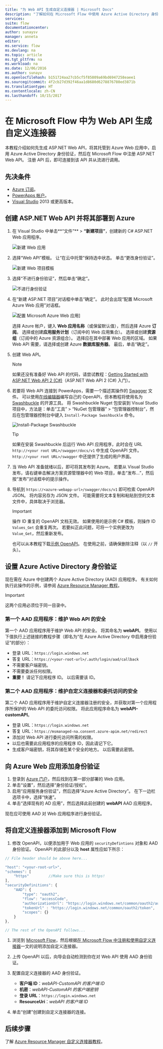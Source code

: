 ```yaml
---
title: "为 Web API 生成自定义连接器 | Microsoft Docs"
description: "了解如何在 Microsoft Flow 中使用 Azure Active Directory 身份验证创建 ASP.NET Web API。"
services: 
suite: flow
documentationcenter: 
author: sunaysv
manager: anneta
editor: 
ms.service: flow
ms.devlang: na
ms.topic: article
ms.tgt_pltfrm: na
ms.workload: na
ms.date: 12/06/2016
ms.author: sunayv
ms.openlocfilehash: b151724aa27cb5cf5f85809a69bd6947258eaee1
ms.sourcegitcommit: 4f2cb27d392f46aa1d8680d6278876780ed3871b
ms.translationtype: HT
ms.contentlocale: zh-CN
ms.lasthandoff: 10/15/2017
---
```

# <a name="build-a-custom-connector-for-a-web-api-in-microsoft-flow"></a>在 Microsoft Flow 中为 Web API 生成自定义连接器
本教程介绍如何先生成 ASP.NET Web API，将其托管到 Azure Web 应用中，启用 Azure Active Directory 身份验证，然后在 Microsoft Flow 中注册 ASP.NET Web API。 注册 API 后，即可连接到该 API 并从流进行调用。 

## <a name="prerequisites"></a>先决条件
* [Azure 订阅](https://azure.microsoft.com/free/)。
* [PowerApps 帐户](https://powerapps.microsoft.com)。
* [Visual Studio](https://www.visualstudio.com/vs/) 2013 或更高版本。

## <a name="create-an-aspnet-web-api-and-deploy-it-to-azure"></a>创建 ASP.NET Web API 并将其部署到 Azure
1. 在 Visual Studio 中单击**“文件”** > **“新建项目”**，创建新的 C# ASP.NET Web 应用程序。
   
    ![新建 Web 应用](./media/customapi-web-api-tutorial/newwebapp.png)
2. 选择“Web API”模板。  让“在云中托管”保持选中状态。  单击“更改身份验证”。
   
    ![新建 Web 项目模板](./media/customapi-web-api-tutorial/new-web-api.png)
3. 选择“不进行身份验证”，然后单击“确定”。
   
    ![不进行身份验证](./media/customapi-web-api-tutorial/noauth.png)
4. 在“新建 ASP.NET 项目”对话框中单击“确定”。  此时会出现“配置 Microsoft Azure Web 应用”对话框。
   
    ![配置 Microsoft Azure Web 应用](./media/customapi-web-api-tutorial/azure-publishing.png)]
   
    选择 Azure 帐户，键入 **Web 应用名称**（或保留默认值），然后选择 Azure **订阅**。  选择或创建**应用服务计划**（订阅中的 Web 应用集合）。  选择或创建**资源组**（订阅中的 Azure 资源组合）。  选择应在其中部署 Web 应用的区域。  如果 Web API 需要，请选择或创建 Azure **数据库服务器**。  最后，单击“确定”。
5. 创建 Web API。
   
   > [!NOTE]
   > 如果还没有准备好 Web API 的代码，请尝试教程：[Getting Started with ASP.NET Web API 2 (C#)](http://www.asp.net/web-api/overview/getting-started-with-aspnet-web-api/tutorial-your-first-web-api)（ASP.NET Web API 2 (C#) 入门）。
   > 
   > 
6. 若要将 Web API 连接到 PowerApps，需要一个描述其操作的 [Swagger](http://swagger.io/) 文件。  可以使用[在线编辑器](http://editor.swagger.io/)编写自己的 OpenAPI，但本教程将使用名为 [Swashbuckle](https://github.com/domaindrivendev/Swashbuckle/blob/master/README.md) 的开源工具。  将 Swashbuckle Nuget 包安装到 Visual Studio 项目中，方法是：单击“工具” > “NuGet 包管理器” > “包管理器控制台”，然后在包管理器控制台中键入 `Install-Package Swashbuckle` 命令。
   
    ![Install-Package Swashbuckle](./media/customapi-web-api-tutorial/swashbuckle-console.png)
   
   > [!TIP]
   > 如果在安装 Swashbuckle 后运行 Web API 应用程序，此时会在 URL `http://<your root URL>/swagger/docs/v1` 中生成 OpenAPI 文件。  `http://<your root URL>/swagger` 中还提供了生成的用户界面。
   > 
   > 
7. 当 Web API 准备就绪以后，即可将其发布到 Azure。 若要从 Visual Studio 发布，请右键单击解决方案资源管理器中的 Web 项目，单击“发布...”，然后按“发布”对话框中的提示操作。
8. 导航到 `https://<azure-webapp-url>/swagger/docs/v1` 即可检索 OpenAPI JSON。  将内容另存为 JSON 文件。  可能需要将文本复制和粘贴到空的文本文件中，具体取决于浏览器。   
   
   > [!IMPORTANT]
   > 操作 ID 重复的 OpenAPI 文档无效。 如果使用的是示例 C# 模板，则操作 ID `Values_Get` 会重复两次。 若要纠正此问题，可将一个实例更改为 `Value_Get`，然后重新发布。
   > 
   > 也可以从本教程下载[示例 OpenAPI](http://pwrappssamples.blob.core.windows.net/samples/webAPI.json)。 在使用之前，请确保删除注释（以 `//` 开头）。
   > 
   > 

## <a name="set-up-azure-active-directory-authentication"></a>设置 Azure Active Directory 身份验证
现在需在 Azure 中创建两个 Azure Active Directory (AAD) 应用程序。  有关如何执行此操作的示例，请参阅 [Azure Resource Manager 教程](customapi-azure-resource-manager-tutorial.md#enable-authentication-in-azure-active-directory)。

> [!IMPORTANT]
> 这两个应用必须位于同一目录中。
> 
> 

### <a name="first-aad-application-securing-the-web-api"></a>第一个 AAD 应用程序：维护 Web API 的安全
第一个 AAD 应用程序用于维护 Web API 的安全。 将其命名为 **webAPI**。  使用以下值执行上述链接的教程步骤（即名为“在 Azure Active Directory 中启用身份验证”的部分）：

* 登录 URL：`https://login.windows.net`
* 答复 URL：`https://<your-root-url>/.auth/login/aad/callback`
* 不需要客户端密钥。
* 不需要委派任何权限。
* **重要！** 请记下应用程序 ID。  以后需要该 ID。

### <a name="second-aad-application-securing-the-custom-connector-and-delegated-access"></a>第二个 AAD 应用程序：维护自定义连接器和委托访问的安全
第二个 AAD 应用程序用于维护自定义连接器注册的安全，并获取对第一个应用程序所保护的 Web API 的委托访问权限。 将此应用程序命名为 **webAPI-customAPI**。

* 登录 URL：`https://login.windows.net`
* 答复 URL：`https://msmanaged-na.consent.azure-apim.net/redirect`
* 添加对 Web API 进行委托访问所需的权限。
* 以后也需要此应用程序的应用程序 ID，因此请记下它。
* 生成客户端密钥，将其存储在某个安全的地方。 以后需要此密钥。

## <a name="add-authentication-to-your-azure-web-app"></a>向 Azure Web 应用添加身份验证
1. 登录到 [Azure 门户](https://portal.azure.com)，然后找到在第一部分部署的 Web 应用。
2. 单击“设置”，然后选择“身份验证/授权”。
3. 启用“应用服务身份验证”，然后选择“Azure Active Directory”。  在下一边栏选项卡中，选择“快速”。  
4. 单击“选择现有的 AD 应用”，然后选择此前创建的 **webAPI** AAD 应用程序。

现在应可使用 AAD 对 Web 应用程序进行身份验证。

## <a name="add-the-custom-connector-to-microsoft-flow"></a>将自定义连接器添加到 Microsoft Flow
1. 修改 OpenAPI，以便添加用于 Web 应用的 `securityDefintions` 对象和 AAD 身份验证。 OpenAPI 的此部分以及 **host** 属性应如下所示：

```javascript
// File header should be above here...

"host": "<your-root-url>",
"schemes": [
    "https"         //Make sure this is https!
],
"securityDefinitions": {
    "AAD": {
        "type": "oauth2",
        "flow": "accessCode",
        "authorizationUrl": "https://login.windows.net/common/oauth2/authorize",
        "tokenUrl" : "https://login.windows.net/common/oauth2/token",
        "scopes": {}
    }
},

// The rest of the OpenAPI follows...
```

1. 浏览到 [Microsoft Flow](https://flow.powerapps.com)，然后根据[在 Microsoft Flow 中注册和使用自定义连接器](register-custom-api.md)一文的说明添加自定义连接器。
2. 上传 OpenAPI 以后，向导会自动检测到你在对 Web API 使用 AAD 身份验证。
3. 配置自定义连接器的 AAD 身份验证。  
   
   * **客户端 ID**：*webAPI-CustomAPI 的客户端 ID*
   * **机密**：*webAPI-CustomAPI 的客户端密钥*
   * **登录 URL**：`https://login.windows.net`
   * **ResourceUri**：*webAPI 的客户端 ID*
4. 单击“创建”创建到自定义连接器的连接。

## <a name="next-steps"></a>后续步骤
了解 [Azure Resource Manager 自定义连接器教程](customapi-azure-resource-manager-tutorial.md)。

